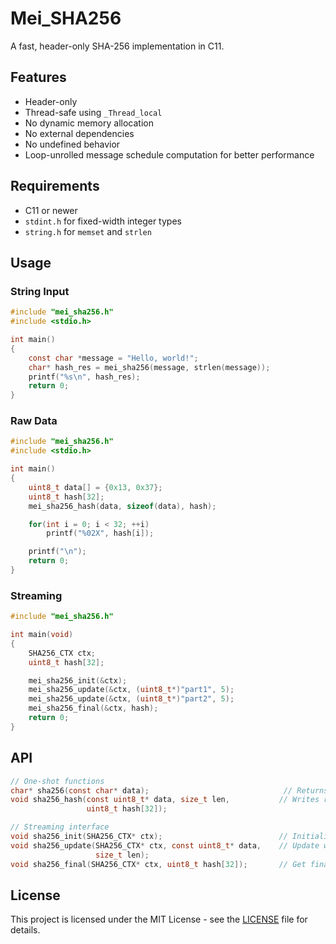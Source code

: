 # Mei_SHA256

A fast, header-only SHA-256 implementation in C11.

## Features

- Header-only
- Thread-safe using `_Thread_local`
- No dynamic memory allocation
- No external dependencies
- No undefined behavior
- Loop-unrolled message schedule computation for better performance

## Requirements

- C11 or newer
- `stdint.h` for fixed-width integer types
- `string.h` for `memset` and `strlen`

## Usage

### String Input

```c
#include "mei_sha256.h"
#include <stdio.h>

int main()
{
    const char *message = "Hello, world!";
    char* hash_res = mei_sha256(message, strlen(message));
    printf("%s\n", hash_res);
    return 0;
}
```

### Raw Data

```c
#include "mei_sha256.h"
#include <stdio.h>

int main()
{
    uint8_t data[] = {0x13, 0x37};
    uint8_t hash[32];
    mei_sha256_hash(data, sizeof(data), hash);

    for(int i = 0; i < 32; ++i)
        printf("%02X", hash[i]);

    printf("\n");
    return 0;
}
```

### Streaming

```c
#include "mei_sha256.h"

int main(void)
{
    SHA256_CTX ctx;
    uint8_t hash[32];

    mei_sha256_init(&ctx);
    mei_sha256_update(&ctx, (uint8_t*)"part1", 5);
    mei_sha256_update(&ctx, (uint8_t*)"part2", 5);
    mei_sha256_final(&ctx, hash);
    return 0;
}
```

## API
```c
// One-shot functions
char* sha256(const char* data);                              // Returns hex string
void sha256_hash(const uint8_t* data, size_t len,           // Writes raw bytes
                 uint8_t hash[32]);

// Streaming interface
void sha256_init(SHA256_CTX* ctx);                          // Initialize context
void sha256_update(SHA256_CTX* ctx, const uint8_t* data,    // Update with data
                   size_t len);
void sha256_final(SHA256_CTX* ctx, uint8_t hash[32]);       // Get final hash
```

## License

This project is licensed under the MIT License - see the [LICENSE](LICENSE) file for details.
